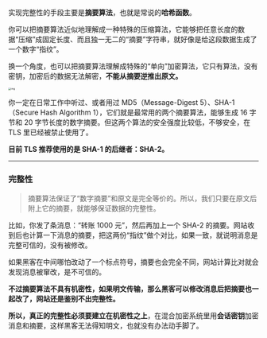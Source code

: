 实现完整性的手段主要是**摘要算法**，也就是常说的**哈希函数**。

你可以把摘要算法近似地理解成一种特殊的压缩算法，它能够把任意长度的数据“压缩”成固定长度、而且独一无二的“摘要”字符串，就好像是给这段数据生成了一个数字“指纹”。

换一个角度，也可以把摘要算法理解成特殊的“单向”加密算法，它只有算法，没有密钥，加密后的数据无法解密，**不能从摘要逆推出原文。**

<img src="https://static001.geekbang.org/resource/image/28/d8/2865d2c77466efb7a480833bcb27f9d8.png?wh=1417*1382" alt="img" style="zoom:33%;" />

你一定在日常工作中听过、或者用过 MD5（Message-Digest 5）、SHA-1（Secure Hash Algorithm 1），它们就是最常用的两个摘要算法，能够生成 16 字节和 20 字节长度的数字摘要。但这两个算法的安全强度比较低，不够安全，在 TLS 里已经被禁止使用了。

**目前 TLS 推荐使用的是 SHA-1 的后继者：SHA-2。**

-------

### 完整性

> 摘要算法保证了“数字摘要”和原文是完全等价的。所以，我们只要在原文后附上它的摘要，就能够保证数据的完整性。



比如，你发了条消息：“转账 1000 元”，然后再加上一个 SHA-2 的摘要。网站收到后也计算一下消息的摘要，把这两份“指纹”做个对比，如果一致，就说明消息是完整可信的，没有被修改。

如果黑客在中间哪怕改动了一个标点符号，摘要也会完全不同，网站计算比对就会发现消息被窜改，是不可信的。

**不过摘要算法不具有机密性，如果明文传输，那么黑客可以修改消息后把摘要也一起改了，网站还是鉴别不出完整性。**

**所以，真正的完整性必须要建立在机密性之上**，在混合加密系统里用**会话密钥**加密消息和摘要，这样黑客无法得知明文，也就没有办法动手脚了。













